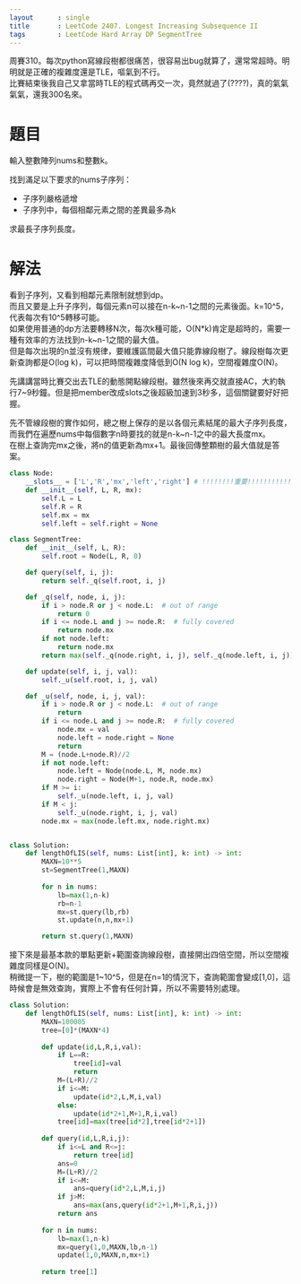 ```yaml
--- 
layout      : single
title       : LeetCode 2407. Longest Increasing Subsequence II
tags        : LeetCode Hard Array DP SegmentTree
---
```

周賽310。每次python寫線段樹都很痛苦，很容易出bug就算了，還常常超時。明明就是正確的複雜度還是TLE，嘔氣到不行。  
比賽結束後我自己又拿當時TLE的程式碼再交一次，竟然就過了(????)，真的氣氣氣氣，還我300名來。  

# 題目
輸入整數陣列nums和整數k。  

找到滿足以下要求的nums子序列：  
- 子序列嚴格遞增  
- 子序列中，每個相鄰元素之間的差異最多為k  

求最長子序列長度。  

# 解法
看到子序列，又看到相鄰元素限制就想到dp。  
而且又要是上升子序列，每個元素n可以接在n-k\~n-1之間的元素後面。k=10^5，代表每次有10^5轉移可能。  
如果使用普通的dp方法要轉移N次，每次k種可能，O(N\*k)肯定是超時的，需要一種有效率的方法找到n-k\~n-1之間的最大值。  
但是每次出現的n並沒有規律，要維護區間最大值只能靠線段樹了。線段樹每次更新查詢都是O(log k)，可以把時間複雜度降低到O(N log k)，空間複雜度O(N)。  

先講講當時比賽交出去TLE的動態開點線段樹。雖然後來再交就直接AC，大約執行7\~9秒鐘。但是把member改成slots之後超級加速到3秒多，這個關鍵要好好把握。  

先不管線段樹的實作如何，總之樹上保存的是以各個元素結尾的最大子序列長度，而我們在遍歷nums中每個數字n時要找的就是n-k\~n-1之中的最大長度mx。  
在樹上查詢完mx之後，將n的值更新為mx+1。最後回傳整顆樹的最大值就是答案。  

```python
class Node:
    __slots__ = ['L','R','mx','left','right'] # !!!!!!!!重要!!!!!!!!!!!
    def __init__(self, L, R, mx):
        self.L = L
        self.R = R
        self.mx = mx
        self.left = self.right = None

class SegmentTree:
    def __init__(self, L, R):
        self.root = Node(L, R, 0)

    def query(self, i, j):
        return self._q(self.root, i, j)

    def _q(self, node, i, j):
        if i > node.R or j < node.L:  # out of range
            return 0
        if i <= node.L and j >= node.R:  # fully covered
            return node.mx
        if not node.left:
            return node.mx
        return max(self._q(node.right, i, j), self._q(node.left, i, j))

    def update(self, i, j, val):
        self._u(self.root, i, j, val)

    def _u(self, node, i, j, val):
        if i > node.R or j < node.L:  # out of range
            return
        if i <= node.L and j >= node.R:  # fully covered
            node.mx = val
            node.left = node.right = None
            return
        M = (node.L+node.R)//2
        if not node.left:
            node.left = Node(node.L, M, node.mx)
            node.right = Node(M+1, node.R, node.mx)
        if M >= i:
            self._u(node.left, i, j, val)
        if M < j:
            self._u(node.right, i, j, val)
        node.mx = max(node.left.mx, node.right.mx)


class Solution:
    def lengthOfLIS(self, nums: List[int], k: int) -> int:
        MAXN=10**5
        st=SegmentTree(1,MAXN)
        
        for n in nums:
            lb=max(1,n-k)
            rb=n-1
            mx=st.query(lb,rb)
            st.update(n,n,mx+1)

        return st.query(1,MAXN)
```

接下來是最基本款的單點更新+範圍查詢線段樹，直接開出四倍空間，所以空間複雜度同樣是O(N)。  
稍微提一下，樹的範圍是1\~10^5，但是在n=1的情況下，查詢範圍會變成[1,0]，這時候會是無效查詢，實際上不會有任何計算，所以不需要特別處理。  

```python
class Solution:
    def lengthOfLIS(self, nums: List[int], k: int) -> int:
        MAXN=100005
        tree=[0]*(MAXN*4)
        
        def update(id,L,R,i,val):
            if L==R:
                tree[id]=val
                return
            M=(L+R)//2
            if i<=M:
                update(id*2,L,M,i,val)
            else:
                update(id*2+1,M+1,R,i,val)
            tree[id]=max(tree[id*2],tree[id*2+1])
        
        def query(id,L,R,i,j):
            if i<=L and R<=j:
                return tree[id]
            ans=0
            M=(L+R)//2
            if i<=M:
                ans=query(id*2,L,M,i,j)
            if j>M:
                ans=max(ans,query(id*2+1,M+1,R,i,j))
            return ans
        
        for n in nums:
            lb=max(1,n-k)
            mx=query(1,0,MAXN,lb,n-1)
            update(1,0,MAXN,n,mx+1)
            
        return tree[1]
```